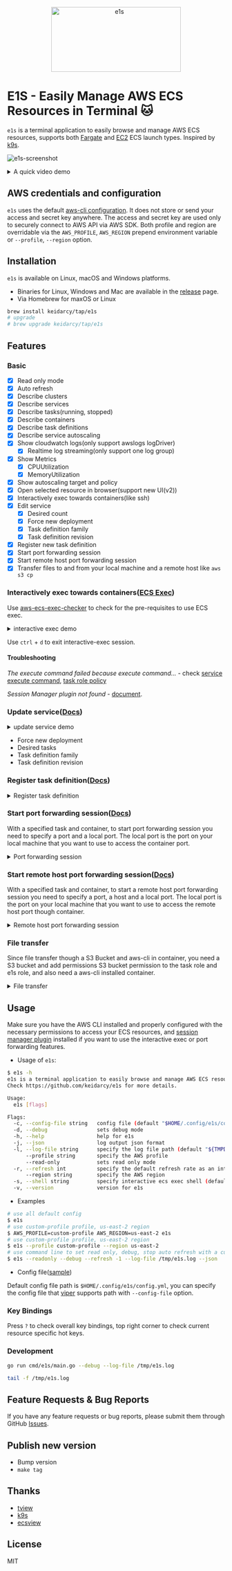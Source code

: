<p align="center">
      <img src="./assets/e1s-label.png" alt="e1s" width="300" height="150" >
</p>


# E1S - Easily Manage AWS ECS Resources in Terminal 🐱

`e1s` is a terminal application to easily browse and manage AWS ECS resources, supports both [Fargate](https://aws.amazon.com/fargate) and [EC2](https://docs.aws.amazon.com/AmazonECS/latest/developerguide/create-capacity.html) ECS launch types. Inspired by [k9s](https://github.com/derailed/k9s).

![e1s-screenshot](./assets/e1s-screenshot.png)

<details>
  <summary>A quick video demo</summary>

  ![e1s-demo](./assets/e1s-top-demo.gif)
</details>

## AWS credentials and configuration

`e1s` uses the default [aws-cli configuration](https://github.com/aws/aws-cli/blob/develop/README.rst#configuration). It does not store or send your access and secret key anywhere. The access and secret key are used only to securely connect to AWS API via AWS SDK. Both profile and region are overridable via the `AWS_PROFILE`, `AWS_REGION` prepend environment variable or `--profile`, `--region` option.

## Installation

`e1s` is available on Linux, macOS and Windows platforms.

- Binaries for Linux, Windows and Mac are available in the [release](https://github.com/keidarcy/e1s/releases) page.
- Via Homebrew for maxOS or Linux

```bash
brew install keidarcy/tap/e1s
# upgrade
# brew upgrade keidarcy/tap/e1s
```

## Features

### Basic

- [x] Read only mode
- [x] Auto refresh
- [x] Describe clusters
- [x] Describe services
- [x] Describe tasks(running, stopped)
- [x] Describe containers
- [x] Describe task definitions
- [x] Describe service autoscaling
- [x] Show cloudwatch logs(only support awslogs logDriver)
  - [x] Realtime log streaming(only support one log group)
- [x] Show Metrics
  - [x] CPUUtilization
  - [x] MemoryUtilization
- [x] Show autoscaling target and policy
- [x] Open selected resource in browser(support new UI(v2))
- [x] Interactively exec towards containers(like ssh)
- [x] Edit service
  - [x] Desired count
  - [x] Force new deployment
  - [x] Task definition family
  - [x] Task definition revision
- [x] Register new task definition
- [x] Start port forwarding session
- [x] Start remote host port forwarding session
- [x] Transfer files to and from your local machine and a remote host like `aws s3 cp`

### Interactively exec towards containers([ECS Exec](https://docs.aws.amazon.com/AmazonECS/latest/userguide/ecs-exec.html))

Use [aws-ecs-exec-checker](https://github.com/aws-containers/amazon-ecs-exec-checker) to check for the pre-requisites to use ECS exec.

<details>
  <summary>interactive exec demo</summary>

  ![e1s-interactive-exec-demo](./assets/e1s-interactive-exec-demo.gif)
</details>

Use `ctrl` + `d` to exit interactive-exec session.

#### Troubleshooting

*The execute command failed because execute command...* - check [service execute command](https://github.com/keidarcy/e1s/blob/c9587a0bd89eacc08a1fd392523f518309e2437f/tests/ecs.tf#L102), [task role policy](https://github.com/keidarcy/e1s/blob/c9587a0bd89eacc08a1fd392523f518309e2437f/tests/ecs.tf#L157-L168)

*Session Manager plugin not found* - [document](https://docs.aws.amazon.com/systems-manager/latest/userguide/session-manager-troubleshooting.html#plugin-not-found).

### Update service([Docs](https://docs.aws.amazon.com/AmazonECS/latest/APIReference/API_UpdateService.html))

<details>
  <summary>update service demo</summary>

  ![update-service-demo](./assets/e1s-update-service-demo.gif)
</details>

- Force new deployment
- Desired tasks
- Task definition family
- Task definition revision

### Register task definition([Docs](https://docs.aws.amazon.com/AmazonECS/latest/APIReference/API_RegisterTaskDefinition.html))

<details>
  <summary>Register task definition</summary>

  ![register-task-definition-demo](./assets/e1s-register-task-definition-demo.gif)
</details>


### Start port forwarding session([Docs](https://docs.aws.amazon.com/systems-manager/latest/userguide/session-manager-working-with-sessions-start.html#sessions-start-port-forwarding))

With a specified task and container, to start port forwarding session you need to specify a port and a local port. The local port is the port on your local machine that you want to use to access the container port.

<details>
  <summary>Port forwarding session</summary>

  ![port-forwarding-session-demo](./assets/e1s-port-forwarding-session-demo.gif)
</details>

### Start remote host port forwarding session([Docs](https://docs.aws.amazon.com/systems-manager/latest/userguide/session-manager-working-with-sessions-start.html#sessions-remote-port-forwarding))

With a specified task and container, to start a remote host port forwarding session you need to specify a port, a host and a local port. The local port is the port on your local machine that you want to use to access the remote host port though container.

<details>
  <summary>Remote host port forwarding session</summary>

  ![remote-host-port-forwarding-session-demo](./assets/e1s-remote-host-port-forwarding-session-demo.gif)
</details>

### File transfer

Since file transfer though a S3 Bucket and aws-cli in container, you need a S3 bucket and add permissions S3 bucket permission to the task role and e1s role, and also need a aws-cli installed container.

<details>
  <summary>File transfer</summary>

  ![file-transfer-demo](./assets/e1s-file-transfer-demo.gif)
</details>

## Usage

Make sure you have the AWS CLI installed and properly configured with the necessary permissions to access your ECS resources, and [session manager plugin](https://docs.aws.amazon.com/systems-manager/latest/userguide/session-manager-working-with-install-plugin.html) installed if you want to use the interactive exec or port forwarding features.

- Usage of `e1s`:

```bash
$ e1s -h
e1s is a terminal application to easily browse and manage AWS ECS resources 🐱.
Check https://github.com/keidarcy/e1s for more details.

Usage:
  e1s [flags]

Flags:
  -c, --config-file string   config file (default "$HOME/.config/e1s/config.yml")
  -d, --debug                sets debug mode
  -h, --help                 help for e1s
  -j, --json                 log output json format
  -l, --log-file string      specify the log file path (default "${TMPDIR}e1s.log")
      --profile string       specify the AWS profile
      --read-only            sets read only mode
  -r, --refresh int          specify the default refresh rate as an integer, sets -1 to stop auto refresh (sec) (default 30)
      --region string        specify the AWS region
  -s, --shell string         specify interactive ecs exec shell (default "/bin/sh")
  -v, --version              version for e1s

```

- Examples

```bash
# use all default config
$ e1s
# use custom-profile profile, us-east-2 region
$ AWS_PROFILE=custom-profile AWS_REGION=us-east-2 e1s
# use custom-profile profile, us-east-2 region
$ e1s --profile custom-profile --region us-east-2
# use command line to set read only, debug, stop auto refresh with a custom log path json output
$ e1s --readonly --debug --refresh -1 --log-file /tmp/e1s.log --json
```

- Config file([sample](https://github.com/keidarcy/dotfiles/blob/master/other-dot-config/.config/e1s/config.yml))

Default config file path is `$HOME/.config/e1s/config.yml`, you can specify the config file that [viper](https://github.com/spf13/viper?tab=readme-ov-file#what-is-viper) supports path with `--config-file` option.


### Key Bindings

Press `?` to check overall key bindings, top right corner to check current resource specific hot keys.

### Development

```bash
go run cmd/e1s/main.go --debug --log-file /tmp/e1s.log
```

```bash
tail -f /tmp/e1s.log
```

## Feature Requests & Bug Reports

If you have any feature requests or bug reports, please submit them through GitHub [Issues](https://github.com/keidarcy/e1s/issues).

## Publish new version

- Bump version
- `make tag`

## Thanks

- [tview](https://github.com/rivo/tview)
- [k9s](https://github.com/derailed/k9s)
- [ecsview](https://github.com/swartzrock/ecsview)

## License

MIT
